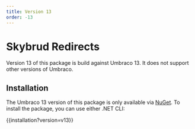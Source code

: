 ```yaml
---
title: Version 13
order: -13
---
```


# Skybrud Redirects

Version 13 of this package is build against Umbraco 13. It does not support other versions of Umbraco.

## Installation

The Umbraco 13 version of this package is only available via [NuGet](https://www.nuget.org/packages/Skybrud.Umbraco.Redirects). To install the package, you can use either .NET CLI:

{{installation?version=v13}}